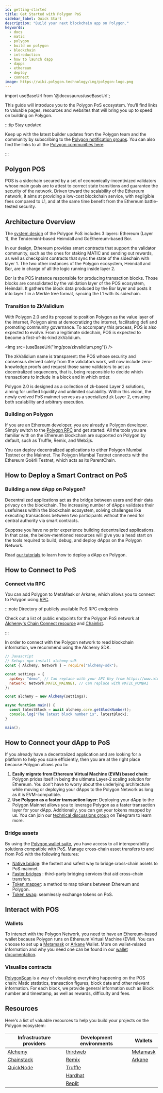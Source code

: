 ```yaml
---
id: getting-started
title: Get Started with Polygon PoS
sidebar_label: Quick Start
description: "Build your next blockchain app on Polygon."
keywords:
  - docs
  - matic
  - polygon
  - build on polygon
  - blockchain
  - introduction
  - how to launch dapp
  - dapps
  - ethereum
  - deploy
  - connect
image: https://wiki.polygon.technology/img/polygon-logo.png
---
```


import useBaseUrl from '@docusaurus/useBaseUrl';

This guide will introduce you to the Polygon PoS ecosystem. You'll find links to valuable pages, resources and websites that will bring you up to speed on building on Polygon.

:::tip Stay updated

Keep up with the latest builder updates from the Polygon team and the community by subscribing to the
[<ins>Polygon notification groups</ins>](https://polygon.technology/notifications/). You can also find the links to all the [<ins>Polygon communities here</ins>](https://polygon.technology/community/).

:::

## Polygon POS
POS is a sidechain secured by a set of economically-incentivized validators whose main goals are to attest to correct state transitions and guarantee the security of the network.
Driven toward the scalability of the Ethereum network, it aims at providing a low-cost blockchain service, with negligible fees compared to L1, and at the same time benefit from the Ethereum battle-tested security.

## Architecture Overview
The [system design](/docs/pos/polygon-architecture.md) of the Polygon PoS includes 3 layers: Ethereum (Layer 1), the Tendermint-based Heimdall and GoEthereum-based Bor.

In our design, Ethereum provides smart contracts that support the validator community, such as the ones for staking MATIC and sending out rewards, as well as checkpoint contracts that sync the state of the sidechain with layer 1.
The two other instances of the Polygon ecosystem, Heimdall and Bor, are in charge of all the logic running inside layer 2. 

Bor is the POS instance responsible for producing transaction blocks. Those blocks are consolidated by the validation layer of the POS ecosystem, Heimdall. It gathers the block data produced by the Bor layer and posts it into layer 1 in a Merkle tree format, syncing the L1 with its sidechain.
### Transition to ZkValidium
With Polygon 2.0 and its proposal to position Polygon as the value layer of the internet, Polygon aims at democratizing the internet, facilitating defi and promoting community governance. To accompany this process, POS is also expected to evolve. From a legitimate sidechain, POS is expected to become a first-of-its-kind zkValidium. 

<img src={useBaseUrl("img/pos/zkvalidium.png")} />

The zkValidium name is transparent: the POS whose security and consensus derived solely from the validators work, will now include zero-knowledge proofs and request those same validators to act as decentralized sequencers, that is, being responsible to decide which transactions to include in a block and in which order.

Polygon 2.0 is designed as a collection of zk-based Layer 2 solutions, aiming for unified liquidity and unlimited scalability. Within this vision, the newly evolved PoS mainnet serves as a specialized zk Layer 2, ensuring both scalability and arbitrary execution. 

### Building on Polygon

If you are an Ethereum developer, you are already a Polygon developer. Simply switch to the [Polygon RPC](https://polygon-rpc.com/) and get started. All the tools you are familiar with on the Ethereum blockchain are supported on Polygon by default, such as Truffle, Remix, and Web3js.

You can deploy decentralized applications to either Polygon Mumbai Testnet or the Mainnet. The Polygon Mumbai Testnet connects with the Ethereum Goërli Testnet, which acts as its ParentChain.

## How to Deploy a Smart Contract on PoS

### Building a new dApp on Polygon?

Decentralized applications act as the bridge between users and their data privacy on the blockchain. The increasing number of dApps validates their usefulness within the blockchain ecosystem, solving challenges like executing transactions between two participants without the need for central authority via smart contracts.

Suppose you have no prior experience building decentralized applications. In that case, the below-mentioned resources will give you a head start on the tools required to build, debug, and deploy dApps on the Polygon Network.

Read [our tutorials](/docs/category/deploy-a-contract) to learn how to deploy a dApp on Polygon.

## How to Connect to PoS

### Connect via RPC

You can add Polygon to MetaMask or Arkane, which allows you to connect to Polygon using [RPC](https://docs.polygon.technology/docs/tools/wallets/metamask/config-polygon-on-metamask/).

:::note Directory of publicly available PoS RPC endpoints

Check out a list of public endpoints for the Polygon PoS network at [<ins>Alchemy's Chain Connect resource</ins>](https://www.alchemy.com/chain-connect/chain/polygon-pos) and [<ins>Chainlist</ins>](https://chainlist.org/chain/137).

:::

In order to connect with the Polygon network to read blockchain information, we recommend using the Alchemy SDK.

```js
// Javascript
// Setup: npm install alchemy-sdk
const { Alchemy, Network } = require("alchemy-sdk");

const settings = {
  apiKey: "demo", // Can replace with your API Key from https://www.alchemy.com
  network: Network.MATIC_MAINNET, // Can replace with MATIC_MUMBAI
};

const alchemy = new Alchemy(settings);

async function main() {
  const latestBlock = await alchemy.core.getBlockNumber();
  console.log("The latest block number is", latestBlock);
}

main();

```

## How to Connect your dApp to PoS

If you already have a decentralized application and are looking for a platform to help you scale efficiently, then you are at the right place because Polygon allows you to:

1. **Easily migrate from Ethereum Virtual Machine (EVM) based chain**: Polygon prides itself in being the ultimate Layer-2 scaling solution for Ethereum. You don't have to worry about the underlying architecture while moving or deploying your dApps to the Polygon Network as long as it is EVM-compatible.
2. **Use Polygon as a faster transaction layer**: Deploying your dApp to the Polygon Mainnet allows you to leverage Polygon as a faster transaction layer for your dApp. Additionally, you can get your tokens mapped by us. You can join our [technical discussions group](http://bit.ly/matic-technical-group) on Telegram to learn more.

### Bridge assets

By using the [Polygon wallet suite](https://wallet.polygon.technology/), you have access to all interoperability solutions compatible with PoS. Manage cross-chain asset transfers to and from PoS with the following features:

- [Native bridge](https://wallet.polygon.technology/polygon/bridge/deposit): the fastest and safest way to bridge cross-chain assets to PoS mainnet. 
- [Faster bridges](https://wallet.polygon.technology/polygon/fast-withdraw) : third-party bridging services that aid cross-chain transfers.
- [Token mapper](https://mapper.polygon.technology/): a method to map tokens between Ethereum and Polygon.
- [Token swap](https://wallet.polygon.technology/polygon/token-swap): seamlessly exchange tokens on PoS.

## Interact with POS
### Wallets

To interact with the Polygon Network, you need to have an Ethereum-based wallet because Polygon runs on Ethereum Virtual Machine (EVM). You can choose to set up a [Metamask](https://github.com/0xPolygon/wiki/blob/master/docs/tools/wallets/metamask/overview.md) or [Arkane](https://github.com/0xPolygon/wiki/blob/master/docs/develop/wallets/arkane/intro_arkane.md) Wallet. More on wallet-related information and why you need one can be found in our [wallet documentation](https://docs.polygon.technology/docs/develop/wallets/getting-started).

### Visualize contracts
[PolygonScan](https://polygonscan.com/) is a way of visualizing everything happening on the POS chain: Matic statistics, transaction figures, block data and other relevant information. For each block, we provide general information such as Block number and timestamp, as well as rewards, difficulty and fees. 

## Resources

Here's a list of valuable resources to help you build your projects on the Polygon ecosystem:

| Infrastructure providers                                                         | Development environments                                        | Wallets                                                                          |
|----------------------------------------------------------------------------------|-----------------------------------------------------------------|----------------------------------------------------------------------------------|
| [Alchemy](https://github.com/0xPolygon/wiki/blob/master/docs/develop/alchemy.md) | [thirdweb](https://portal.thirdweb.com/)                        | [Metamask](https://docs.polygon.technology/docs/tools/wallets/metamask/overview) |
| [Chainstack](https://chainstack.com/)                                            | [Remix](https://docs.polygon.technology/docs/develop/remix/)    | [Arkane](https://docs.polygon.technology/docs/develop/wallets/arkane/intro)      |
| [QuickNode](https://www.quicknode.com/)                                          | [Truffle](https://docs.polygon.technology/docs/develop/truffle) |                                                                                  |
|                                                                                  | [Hardhat](https://hardhat.org/)                                 |                                                                                  |
|                                                                                  | [Replit](https://replit.com/)                                   |                                                                                  |